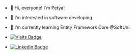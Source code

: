 - 👋 Hi, everyone! I`m Petya!
- 👀 I’m interested in software developing.
- 🌱 I’m currently learning Entity Framework Core @SoftUni.


- [![Visits Badge](https://badges.pufler.dev/visits/braydoncoyer/braydoncoyer)](https:braydoncoyer.dev)
- [![LinkedIn Badge](https://img.shields.io/badge/LinkedIn-Profile-informational?style=flat&logo=linkedin&logoColor=white&color=0D76A8)]([https://www.linkedin.com/in/braydon-coyer/](https://www.linkedin.com/in/petya-atanasova-66853289/))



<!--
**petyadatanasova/petyadatanasova** is a ✨ _special_ ✨ repository because its `README.md` (this file) appears on your GitHub profile.

Here are some ideas to get you started:

- 🔭 I’m currently working on ...
- 🌱 I’m currently learning ...
- 👯 I’m looking to collaborate on ...
- 🤔 I’m looking for help with ...
- 💬 Ask me about ...
- 📫 How to reach me: ...
- 😄 Pronouns: ...
- ⚡ Fun fact: ...
Connect with me:
petya-atanasova-66853289/


-->
